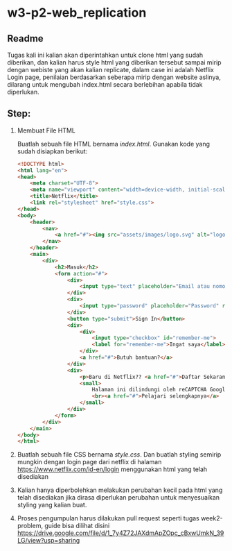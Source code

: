 # w3-p2-web_replication

## Readme
Tugas kali ini kalian akan diperintahkan untuk clone html yang sudah diberikan, dan kalian harus style html yang diberikan tersebut sampai mirip dengan webiste yang akan kalian replicate, dalam case ini adalah Netflix Login page,
penilaian berdasarkan seberapa mirip dengan website aslinya, dilarang untuk mengubah index.html secara berlebihan apabila tidak diperlukan.

## Step:
1. Membuat File HTML

    Buatlah sebuah file HTML bernama _index.html_. Gunakan kode yang sudah disiapkan berikut:

    ``` HTML
    <!DOCTYPE html>
    <html lang="en">
    <head>
        <meta charset="UTF-8">
        <meta name="viewport" content="width=device-width, initial-scale=1.0">
        <title>Netflix</title>
        <link rel="stylesheet" href="style.css">
    </head>
    <body>
        <header>
            <nav>
                <a href="#"><img src="assets/images/logo.svg" alt="logo"></a>
            </nav>
        </header>
        <main>
            <div>
                <h2>Masuk</h2>
                <form action="#">
                    <div>
                        <input type="text" placeholder="Email atau nomor telepon" required>
                    </div>
                    <div>
                        <input type="password" placeholder="Password" required>
                    </div>
                    <button type="submit">Sign In</button>
                    <div> 
                        <div>
                            <input type="checkbox" id="remember-me">
                            <label for="remember-me">Ingat saya</label>
                        </div>
                        <a href="#">Butuh bantuan?</a>
                    </div>
                    <div>
                        <p>Baru di Netflix?? <a href="#">Daftar Sekarang</a></p>
                        <small>
                            Halaman ini dilindungi oleh reCAPTCHA Google untuk memastikan kamu bukan bot.
                            <br><a href="#">Pelajari selengkapnya</a>
                        </small>
                    </div>
                </form>
            </div>
        </main>
    </body>
    </html>
    ```
2. Buatlah sebuah file CSS bernama _style.css_. Dan buatlah styling semirip mungkin dengan login page dari netflix di halaman https://www.netflix.com/id-en/login menggunakan html yang telah disediakan
3. Kalian hanya diperbolehkan melakukan perubahan kecil pada html yang telah disediakan jika dirasa diperlukan perubahan untuk menyesuaikan styling yang kalian buat.
4. Proses pengumpulan harus dilakukan pull request seperti tugas week2-problem, guide bisa dilihat disini https://drive.google.com/file/d/1_7y4Z72JAXdmApZOpc_cBxwUmkN_39LG/view?usp=sharing
